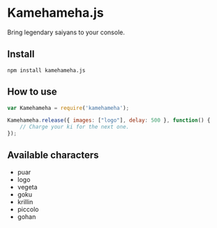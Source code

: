 # Kamehameha.js

Bring legendary saiyans to your console.


## Install

```
npm install kamehameha.js
```

## How to use

```js
var Kamehameha = require('kamehameha');

Kamehameha.release({ images: ["logo"], delay: 500 }, function() {
    // Charge your ki for the next one.
});
```


## Available characters

- puar
- logo
- vegeta
- goku
- krillin
- piccolo
- gohan
